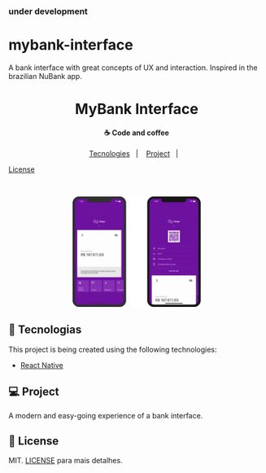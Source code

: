 ### under development

# mybank-interface
A bank interface with great concepts of UX and interaction. Inspired in the brazilian NuBank app.


<h1 align="center">
    MyBank Interface
</h1>

<h4 align="center">
  ☕ Code and coffee
</h4>

<p align="center">
  <a href="#rocket-tecnologias">Tecnologies</a>&nbsp;&nbsp;&nbsp;|&nbsp;&nbsp;&nbsp;
  <a href="#-projeto">Project</a>&nbsp;&nbsp;&nbsp;|&nbsp;&nbsp;&nbsp;
 
  <a href="#memo-licença">License</a>
</p>

<br>

<p align="center">
  <img alt="Frontend" src=".github/interface.png" width="50%">
</p>

## :rocket: Tecnologias
This project is being created using the following technologies:

- [React Native](https://facebook.github.io/react-native/)

## 💻 Project

A modern and easy-going experience of a bank interface.





## :memo: License

MIT.  [LICENSE](LICENSE) para mais detalhes.
